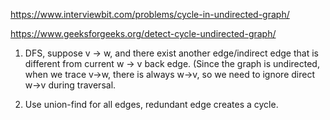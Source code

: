 https://www.interviewbit.com/problems/cycle-in-undirected-graph/

https://www.geeksforgeeks.org/detect-cycle-undirected-graph/

1. DFS, suppose v -> w, and there exist another edge/indirect edge that is different from current w -> v back edge. (Since the graph is undirected, when we trace v->w, there is always w->v, so we need to ignore direct w->v during traversal.

2. Use union-find for all edges, redundant edge creates a cycle.
